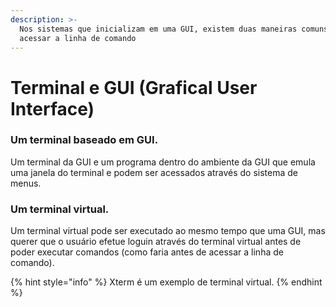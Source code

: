 ```yaml
---
description: >-
  Nos sistemas que inicializam em uma GUI, existem duas maneiras comuns de
  acessar a linha de comando
---
```


# Terminal e GUI (Grafical User Interface)

### Um terminal baseado em GUI.&#x20;

Um terminal da GUI e um programa dentro do ambiente da GUI que emula uma janela do terminal e podem ser acessados através do sistema de menus.&#x20;

### Um terminal virtual.

Um terminal virtual pode ser executado ao mesmo tempo que uma GUI, mas querer que o usuário efetue loguin através do terminal virtual antes de poder executar comandos (como faria antes de acessar a linha de comando).

{% hint style="info" %}
Xterm é um exemplo de terminal virtual.
{% endhint %}

